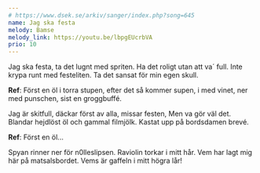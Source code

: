 ```yaml
---
# https://www.dsek.se/arkiv/sanger/index.php?song=645
name: Jag ska festa
melody: Bamse
melody_link: https://youtu.be/lbpgEUcrbVA
prio: 10
---
```

Jag ska festa, ta det lugnt med spriten.
Ha det roligt utan att va´ full.
Inte krypa runt med festeliten.
Ta det sansat för min egen skull.

**Ref**: Först en öl i torra stupen,
efter det så kommer supen,
i med vinet, ner med punschen,
sist en groggbuffé.

Jag är skitfull, däckar först av alla,
missar festen, Men va gör väl det.
Blandar hejdlöst öl och gammal filmjölk.
Kastat upp på bordsdamen brevé.

**Ref**: Först en öl...

Spyan rinner ner för n0lleslipsen.
Raviolin torkar i mitt hår.
Vem har lagt mig här på matsalsbordet.
Vems är gaffeln i mitt högra lår!